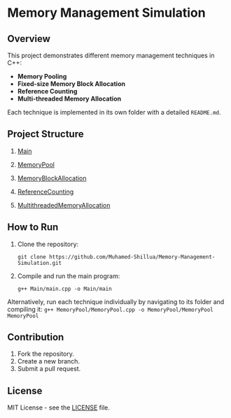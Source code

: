 # Memory Management Simulation

## Overview

This project demonstrates different memory management techniques in C++:
- **Memory Pooling**
- **Fixed-size Memory Block Allocation**
- **Reference Counting**
- **Multi-threaded Memory Allocation**

Each technique is implemented in its own folder with a detailed `README.md`.

## Project Structure

01. [Main](./Main/README.md)

02. [MemoryPool](./MemoryPool/README.md)

03. [MemoryBlockAllocation](./MemoryBlockAllocation/README.md)

04. [ReferenceCounting](./ReferenceCounting/README.md)
 
05. [MultithreadedMemoryAllocation](./MultithreadedMemoryAllocation/README.md)
  
## How to Run

1. Clone the repository:
   ```
   git clone https://github.com/Muhamed-Shillua/Memory-Management-Simulation.git
   ```
   
2. Compile and run the main program:
	```
	g++ Main/main.cpp -o Main/main
	```

Alternatively, run each technique individually by navigating to its folder and compiling it:
	```
	g++ MemoryPool/MemoryPool.cpp -o MemoryPool/MemoryPool
	MemoryPool
	```


## Contribution

1. Fork the repository.
2. Create a new branch.
3. Submit a pull request.

## License

MIT License - see the [LICENSE](LICENSE) file.
